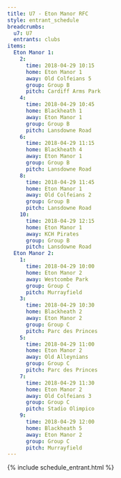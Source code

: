 ```yaml
---
title: U7 - Eton Manor RFC
style: entrant_schedule
breadcrumbs:
  u7: U7
  entrants: clubs
items:
  Eton Manor 1:
    2:
      time: 2018-04-29 10:15
      home: Eton Manor 1
      away: Old Colfeians 5
      group: Group B
      pitch: Cardiff Arms Park
    4:
      time: 2018-04-29 10:45
      home: Blackheath 1
      away: Eton Manor 1
      group: Group B
      pitch: Lansdowne Road
    6:
      time: 2018-04-29 11:15
      home: Blackheath 4
      away: Eton Manor 1
      group: Group B
      pitch: Lansdowne Road
    8:
      time: 2018-04-29 11:45
      home: Eton Manor 1
      away: Old Colfeians 2
      group: Group B
      pitch: Lansdowne Road
    10:
      time: 2018-04-29 12:15
      home: Eton Manor 1
      away: KCH Pirates
      group: Group B
      pitch: Lansdowne Road
  Eton Manor 2:
    1:
      time: 2018-04-29 10:00
      home: Eton Manor 2
      away: Westcombe Park
      group: Group C
      pitch: Murrayfield
    3:
      time: 2018-04-29 10:30
      home: Blackheath 2
      away: Eton Manor 2
      group: Group C
      pitch: Parc des Princes
    5:
      time: 2018-04-29 11:00
      home: Eton Manor 2
      away: Old Alleynians
      group: Group C
      pitch: Parc des Princes
    7:
      time: 2018-04-29 11:30
      home: Eton Manor 2
      away: Old Colfeians 3
      group: Group C
      pitch: Stadio Olimpico
    9:
      time: 2018-04-29 12:00
      home: Blackheath 5
      away: Eton Manor 2
      group: Group C
      pitch: Murrayfield
---
```


{% include schedule_entrant.html %}
